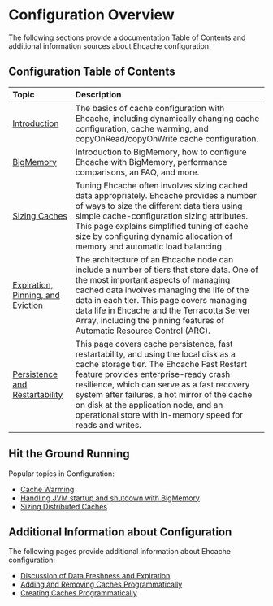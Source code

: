---
---

# Configuration Overview

The following sections provide a documentation Table of Contents and additional information sources about Ehcache configuration.

## Configuration Table of Contents

| Topic | Description |
|:-------|:------------|
|[Introduction](/documentation/2.8/configuration/configuration)|The basics of cache configuration with Ehcache, including dynamically changing cache configuration, cache warming, and copyOnRead/copyOnWrite cache configuration.|
|[BigMemory](/documentation/2.8/configuration/bigmemory)|Introduction to BigMemory, how to configure Ehcache with BigMemory, performance comparisons, an FAQ, and more.|
|[Sizing Caches](/documentation/2.8/configuration/cache-size)|Tuning Ehcache often involves sizing cached data appropriately. Ehcache provides a number of ways to size the different data tiers using simple cache-configuration sizing attributes. This page explains simplified tuning of cache size by configuring dynamic allocation of memory and automatic load balancing.|
|[Expiration, Pinning, and Eviction](/documentation/2.8/configuration/data-life)|The architecture of an Ehcache node can include a number of tiers that store data. One of the most important aspects of managing cached data involves managing the life of the data in each tier. This page covers managing data life in Ehcache and the Terracotta Server Array, including the pinning features of Automatic Resource Control (ARC).|
|[Persistence and Restartability](/documentation/2.8/configuration/fast-restart)|This page covers cache persistence, fast restartability, and using the local disk as a cache storage tier. The Ehcache Fast Restart feature provides enterprise-ready crash resilience, which can serve as a fast recovery system after failures, a hot mirror of the cache on disk at the application node, and an operational store with in-memory speed for reads and writes.|


## Hit the Ground Running
Popular topics in Configuration:

* [Cache Warming](/documentation/2.8/configuration/configuration#cache-warming-for-multi-tier-caches)
* [Handling JVM startup and shutdown with BigMemory](/documentation/2.8/configuration/bigmemory#handling-jvm-lifecycle)
* [Sizing Distributed Caches](/documentation/2.8/configuration/cache-size#sizing-distributed-caches)


## Additional Information about Configuration
The following pages provide additional information about Ehcache configuration:

* [Discussion of Data Freshness and Expiration](/documentation/2.8/recipes/expiration)
* [Adding and Removing Caches Programmatically](/documentation/2.8/code-samples#adding-and-removing-caches-programmatically)
* [Creating Caches Programmatically](/documentation/2.8/code-samples#creating-caches-programmatically)






